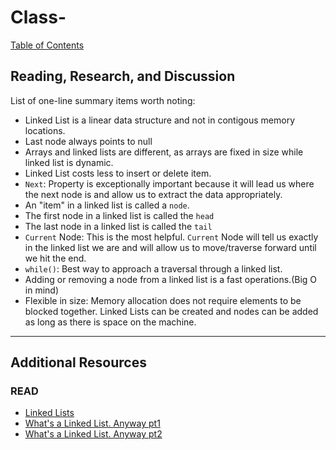 # Class-
[Table of Contents](README.md)  

## Reading, Research, and Discussion

List of one-line summary items worth noting:  
- Linked List is a linear data structure and not in contigous memory locations.  
- Last node always points to null  
- Arrays and linked lists are different, as arrays are fixed in size while linked list is dynamic.  
- Linked List costs less to insert or delete item.  
- `Next`: Property is exceptionally important because it will lead us where the next node is and allow us to extract the data appropriately.  
- An "item" in a linked list is called a `node`.  
- The first node in a linked list is called the `head`  
- The last node in a linked list is called the `tail`    
- `Current` Node: This is the most helpful. `Current` Node will tell us exactly in the linked list we are and will allow us to move/traverse forward until we hit the end.  
- `while()`: Best way to approach a traversal through a linked list.  
- Adding or removing a node from a linked list is a fast operations.(Big O in mind)  
- Flexible in size: Memory allocation does not require elements to be blocked together. Linked Lists can be created and nodes can be added as long as there is space on the machine.  

---

## Additional Resources  

### READ 
- [Linked Lists](https://codefellows.github.io/common_curriculum/data_structures_and_algorithms/Code_401/class-05/resources/singly_linked_list.html)  
- [What's a Linked List. Anyway pt1](https://medium.com/basecs/whats-a-linked-list-anyway-part-1-d8b7e6508b9d)  
- [What's a Linked List. Anyway pt2](https://medium.com/basecs/whats-a-linked-list-anyway-part-2-131d96f71996)  
